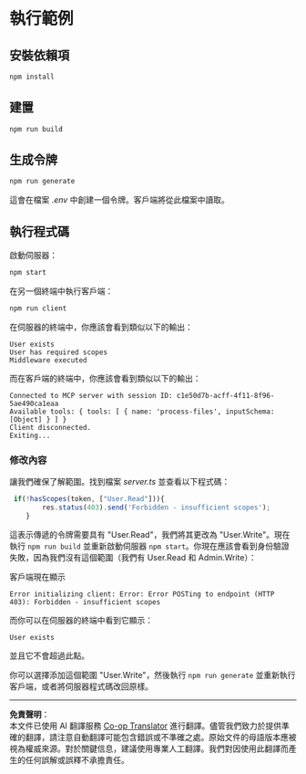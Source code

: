 <!--
CO_OP_TRANSLATOR_METADATA:
{
  "original_hash": "3880d89fa60abc699e1a17a82ae514ef",
  "translation_date": "2025-10-07T01:21:07+00:00",
  "source_file": "03-GettingStarted/11-simple-auth/solution/typescript/README.md",
  "language_code": "tw"
}
-->
# 執行範例

## 安裝依賴項

```sh
npm install
```

## 建置

```sh
npm run build
```

## 生成令牌

```sh
npm run generate
```

這會在檔案 *.env* 中創建一個令牌。客戶端將從此檔案中讀取。

## 執行程式碼

啟動伺服器：

```sh
npm start
```

在另一個終端中執行客戶端：

```sh
npm run client
```

在伺服器的終端中，你應該會看到類似以下的輸出：

```text
User exists
User has required scopes
Middleware executed
```

而在客戶端的終端中，你應該會看到類似以下的輸出：

```text
Connected to MCP server with session ID: c1e50d7b-acff-4f11-8f96-5ae490ca1eaa
Available tools: { tools: [ { name: 'process-files', inputSchema: [Object] } ] }
Client disconnected.
Exiting...
```

### 修改內容

讓我們確保了解範圍。找到檔案 *server.ts* 並查看以下程式碼：

```typescript
 if(!hasScopes(token, ["User.Read"])){
        res.status(403).send('Forbidden - insufficient scopes');
    }
```

這表示傳遞的令牌需要具有 "User.Read"，我們將其更改為 "User.Write"。現在執行 `npm run build` 並重新啟動伺服器 `npm start`。你現在應該會看到身份驗證失敗，因為我們沒有這個範圍（我們有 User.Read 和 Admin.Write）：

客戶端現在顯示

```text
Error initializing client: Error: Error POSTing to endpoint (HTTP 403): Forbidden - insufficient scopes
```

而你可以在伺服器的終端中看到它顯示：

```text
User exists
```

並且它不會超過此點。

你可以選擇添加這個範圍 "User.Write"，然後執行 `npm run generate` 並重新執行客戶端，或者將伺服器程式碼改回原樣。

---

**免責聲明**：  
本文件已使用 AI 翻譯服務 [Co-op Translator](https://github.com/Azure/co-op-translator) 進行翻譯。儘管我們致力於提供準確的翻譯，請注意自動翻譯可能包含錯誤或不準確之處。原始文件的母語版本應被視為權威來源。對於關鍵信息，建議使用專業人工翻譯。我們對因使用此翻譯而產生的任何誤解或誤釋不承擔責任。